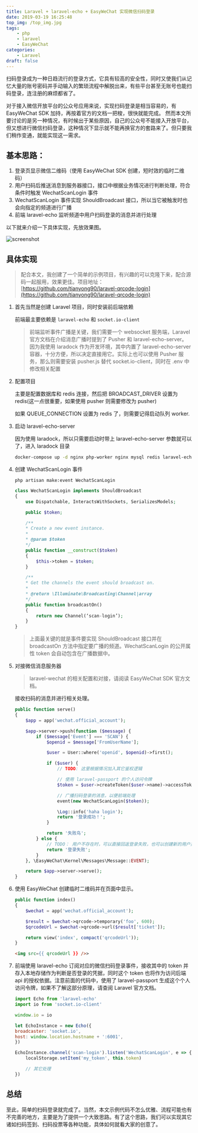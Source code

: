 ```yaml
---
title: Laravel + laravel-echo + EasyWeChat 实现微信扫码登录
date: 2019-03-19 16:25:48
top_img: /top_img.jpg
tags: 
    - php
    - laravel
    - EasyWeChat
categories:
    - Laravel
draft: false
---
```


扫码登录成为一种日趋流行的登录方式，它具有较高的安全性，同时又使我们从记忆大量的账号密码并手动输入的繁琐流程中解脱出来，有些平台甚至无账号也能扫码登录，连注册的麻烦都省了。

对于接入微信开放平台的公众号应用来说，实现扫码登录是相当容易的，有 EasyWeChat SDK 加持，再按着官方的文档一把梭，很快就能完成。
然而本文所要讨论的是另一种情况，有时候出于某些原因，自己的公众号不能接入开放平台，但又想进行微信扫码登录，这种情况下显示就不能再换官方的套路来了。但只要我们稍作变通，就能实现这一需求。

## 基本思路：

1. 登录页显示微信二维码（使用 EasyWeChat SDK 创建，短时效的临时二维码）
2. 用户扫码后推送消息到服务器接口，接口中根据业务情况进行判断处理，符合条件时触发 WechatScanLogin 事件
3. WechatScanLogin 事件实现 ShouldBroadcast 接口，所以当它被触发时也会向指定的频道进行广播
4. 前端 laravel-echo 监听频道中用户扫码登录的消息并进行处理

以下就来介绍一下具体实现，先放效果图。

![screenshot](./screenshot.gif)

## 具体实现

> 配合本文，我创建了一个简单的示例项目，有兴趣的可以克隆下来，配合源码一起服用，效果更佳。项目地址：[https://github.com/tianyong90/laravel-qrcode-login](https://github.com/tianyong90/laravel-qrcode-login)

1. 首先当然是创建 Laravel 项目，同时安装前后端依赖

    前端最主要依赖是 `laravel-echo` 和 `socket.io-client`

    > 前端监听事件广播是关键，我们需要一个 websocket 服务端，Laravel 官方文档在介绍消息广播时提到了 Pusher 和 laravel-echo-server。因为我使用 laradock 作为开发环境，其中内置了 laravel-echo-server 容器，十分方便，所以决定直接用它。实际上也可以使用 Pusher 服务，那么则需要安装 pusher.js 替代 socket.io-client，同时在 .env 中修改相关配置

2. 配置项目

    主要是配置数据库和 redis 连接，然后把 BROADCAST_DRIVER 设置为 redis(这一点很重要，如果使用 pusher 则需要修改为 pusher)

    如果 QUEUE_CONNECTION 设置为 redis 了，则需要记得启动队列 worker.

3. 启动 laravel-echo-server

    因为使用 laradock，所以只需要启动时带上 laravel-echo-server 参数就可以了，进入 laradock 目录

    ```bash
    docker-compose up -d nginx php-worker nginx mysql redis laravel-echo-server
    ```

4. 创建 WechatScanLogin 事件

    ```shell
    php artisan make:event WechatScanLogin
    ```

    ```php
    class WechatScanLogin implements ShouldBroadcast
    {
        use Dispatchable, InteractsWithSockets, SerializesModels;

        public $token;

        /**
        * Create a new event instance.
        *
        * @param $token
        */
        public function __construct($token)
        {
            $this->token = $token;
        }

        /**
        * Get the channels the event should broadcast on.
        *
        * @return \Illuminate\Broadcasting\Channel|array
        */
        public function broadcastOn()
        {
            return new Channel(‘scan-login’);
        }
    }
    ```

    > 上面最关键的就是事件要实现 ShouldBroadcast 接口并在 broadcastOn 方法中指定要广播的频道。WechatScanLogin 的公开属性 token 会自动包含在广播数据中。

5. 对接微信消息服务器

    > laravel-wechat 的相关配置和对接，请阅读 EasyWeChat SDK 官方文档。

    接收扫码的消息并进行相关处理。

    ```php
    public function serve()
    {
        $app = app('wechat.official_account');

        $app->server->push(function ($message) {
            if ($message['Event'] === 'SCAN') {
                $openid = $message['FromUserName'];

                $user = User::where('openid', $openid)->first();

                if ($user) {
                    // TODO: 这里根据情况加入其它鉴权逻辑

                    // 使用 laravel-passport 的个人访问令牌
                    $token = $user->createToken($user->name)->accessToken;

                    // 广播扫码登录的消息，以便前端处理
                    event(new WechatScanLogin($token));

                    \Log::info('haha login');
                    return '登录成功！';
                }

                return '失败鸟';
            } else {
                // TODO： 用户不存在时，可以直接回返登录失败，也可以创建新的用户并登录该用户再返回
                return '登录失败';
            }
        }, \EasyWeChat\Kernel\Messages\Message::EVENT);

        return $app->server->serve();
    }
    ```

6. 使用 EasyWeChat 创建临时二维码并在页面中显示。

    ```php
    public function index()
    {
        $wechat = app('wechat.official_account');

        $result = $wechat->qrcode->temporary('foo', 600);
        $qrcodeUrl = $wechat->qrcode->url($result['ticket']);

        return view('index', compact('qrcodeUrl'));
    }
    ```

    ```html
    <img src={{ qrcodeUrl }} />>
    ```

7. 前端使用 laravel-echo 订阅对应的微信扫码登录事件，接收其中的 token 并存入本地存储作为判断是否登录的凭据，同时这个 token 也将作为访问后端 api 的授权依据。注意前面的代码中，使用了 laravel-passport 生成这个个人访问令牌，如果不了解这部分原理，请查阅 Laravel 官方文档。

    ```js
    import Echo from 'laravel-echo'
    import io from 'socket.io-client'

    window.io = io

    let EchoInstance = new Echo({
    broadcaster: 'socket.io',
    host: window.location.hostname + ':6001',
    })

    EchoInstance.channel('scan-login').listen('WechatScanLogin', e => {
        localStorage.setItem('my_token', this.token)

        // 其它处理
    })
    ```

## 总结

至此，简单的扫码登录就完成了。当然，本文示例代码不怎么优雅、流程可能也有不完善的地方，主要是为了提供一个大致思路。有了这个思路，我们可以实现其它诸如扫码签到、扫码投票等各种功能，具体如何就看大家的创意了。
